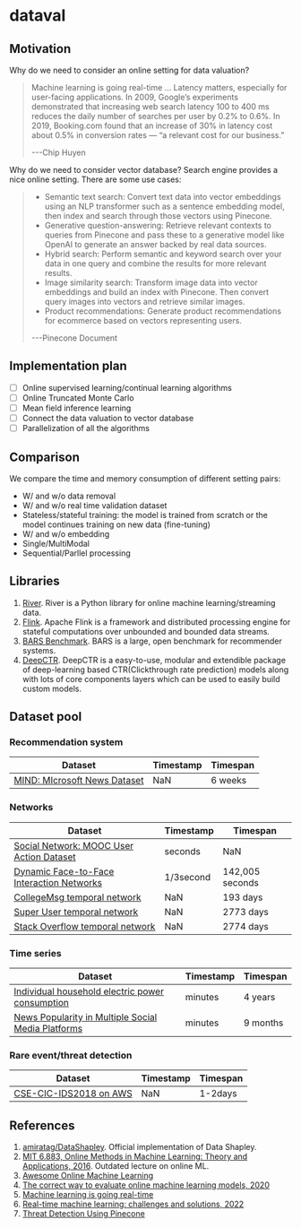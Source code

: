 # dataval

## Motivation

Why do we need to consider an online setting for data valuation?

> Machine learning is going real-time ... Latency matters, especially for user-facing applications. In 2009, Google’s experiments demonstrated that increasing web search latency 100 to 400 ms reduces the daily number of searches per user by 0.2% to 0.6%. In 2019, Booking.com found that an increase of 30% in latency cost about 0.5% in conversion rates — “a relevant cost for our business.”
>
> ---Chip Huyen

Why do we need to consider vector database? Search engine provides a nice online setting. There are some use cases:

> - Semantic text search: Convert text data into vector embeddings using an NLP transformer such as a sentence embedding model, then index and search through those vectors using Pinecone.
> - Generative question-answering: Retrieve relevant contexts to queries from Pinecone and pass these to a generative model like OpenAI to generate an answer backed by real data sources.
> - Hybrid search: Perform semantic and keyword search over your data in one query and combine the results for more relevant results.
> - Image similarity search: Transform image data into vector embeddings and build an index with Pinecone. Then convert query images into vectors and retrieve similar images.
> - Product recommendations: Generate product recommendations for ecommerce based on vectors representing users.
>
> ---Pinecone Document

## Implementation plan

- [ ] Online supervised learning/continual learning algorithms
- [ ] Online Truncated Monte Carlo
- [ ] Mean field inference learning
- [ ] Connect the data valuation to vector database
- [ ] Parallelization of all the algorithms

## Comparison

We compare the time and memory consumption of different setting pairs:

- W/ and w/o data removal
- W/ and w/o real time validation dataset
- Stateless/stateful training: the model is trained from scratch or the model continues training on new data (fine-tuning)
- W/ and w/o embedding
- Single/MultiModal
- Sequential/Parllel processing

## Libraries

1. [River](https://github.com/online-ml/river/). River is a Python library for online machine learning/streaming data.
2. [Flink](https://flink.apache.org/). Apache Flink is a framework and distributed processing engine for stateful computations over unbounded and bounded data streams.
3. [BARS Benchmark](https://openbenchmark.github.io/BARS/index.html#). BARS is a large, open benchmark for recommender systems.
4. [DeepCTR](https://github.com/shenweichen/DeepCTR). DeepCTR is a easy-to-use, modular and extendible package of deep-learning based CTR(Clickthrough rate prediction) models along with lots of core components layers which can be used to easily build custom models.

## Dataset pool

### Recommendation system

| Dataset | Timestamp | Timespan |
| ------- | --------- | -------- |
| [MIND: MIcrosoft News Dataset](https://msnews.github.io/) | NaN | 6 weeks |

### Networks

| Dataset | Timestamp | Timespan |
| ------- | --------- | -------- |
| [Social Network: MOOC User Action Dataset](https://snap.stanford.edu/data/act-mooc.html) | seconds | NaN |
| [Dynamic Face-to-Face Interaction Networks](https://snap.stanford.edu/data/comm-f2f-Resistance.html) | 1/3second | 142,005 seconds |
| [CollegeMsg temporal network](https://snap.stanford.edu/data/CollegeMsg.html) | NaN  | 193 days |
| [Super User temporal network](https://snap.stanford.edu/data/sx-superuser.html) | NaN | 2773 days |
| [Stack Overflow temporal network](https://snap.stanford.edu/data/sx-stackoverflow.html) | NaN | 2774 days |

### Time series

| Dataset | Timestamp | Timespan |
| ------- | --------- | -------- |
| [Individual household electric power consumption](https://archive-beta.ics.uci.edu/dataset/235/individual+household+electric+power+consumption) | minutes | 4 years |
| [News Popularity in Multiple Social Media Platforms](https://archive-beta.ics.uci.edu/dataset/432/news+popularity+in+multiple+social+media+platforms) | minutes | 9 months |

### Rare event/threat detection

| Dataset | Timestamp | Timespan |
| ------- | --------- | -------- |
| [CSE-CIC-IDS2018 on AWS](https://www.unb.ca/cic/datasets/ids-2018.html) | NaN | 1-2days |

## References

1. [amiratag/DataShapley](https://github.com/amiratag/DataShapley). Official implementation of Data Shapley.
2. [MIT 6.883, Online Methods in Machine Learning: Theory and Applications, 2016](https://www.mit.edu/~rakhlin/6.883/). Outdated lecture on online ML.
3. [Awesome Online Machine Learning](https://github.com/online-ml/awesome-online-machine-learning)
4. [The correct way to evaluate online machine learning models, 2020](https://maxhalford.github.io/blog/online-learning-evaluation/)
5. [Machine learning is going real-time](https://huyenchip.com/2020/12/27/real-time-machine-learning.html)
6. [Real-time machine learning: challenges and solutions, 2022](https://huyenchip.com/2022/01/02/real-time-machine-learning-challenges-and-solutions.html)
7. [Threat Detection Using Pinecone](https://docs.pinecone.io/docs/it-threat-detection)
